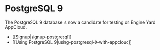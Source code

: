 # PostgreSQL 9

The PostgreSQL 9 database is now a candidate for testing on Engine Yard AppCloud.

- [[Signup|signup-postgresql]]
- [[Using PostgreSQL 9|using-postgresql-9-with-appcloud]]